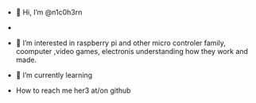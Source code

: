 - 👋 Hi, I’m @n1c0h3rn
- 
- 👀 I’m interested in raspberry pi and other micro controler family, coomputer ,video games,
 electronis understanding how they work and made.
 
- 🌱 I’m currently learning 
-  How to reach me her3 at/on github
